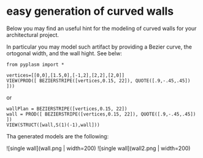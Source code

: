 # easy generation of curved walls

Below you may find an useful hint for the modeling of curved walls for your architectural project.

In particular you may model such artifact by providing a Bezier curve, the ortogonal width, and the wall hight. See belw:

```{.python}
from pyplasm import *

vertices=[[0,0],[1.5,0],[-1,2],[2,2],[2,0]]
VIEW(PROD([ BEZIERSTRIPE([vertices,0.15, 22]), QUOTE([.9,-.45,.45]) ]))
```
or
```
wallPlan = BEZIERSTRIPE([vertices,0.15, 22])
wall = PROD([ BEZIERSTRIPE([vertices,0.15, 22]), QUOTE([.9,-.45,.45]) ])
VIEW(STRUCT([wall,S(1)(-1),wall]))
```
Tha generated models are the following:

![single wall](wall.png | width=200)
![single wall](wall2.png | width=200)